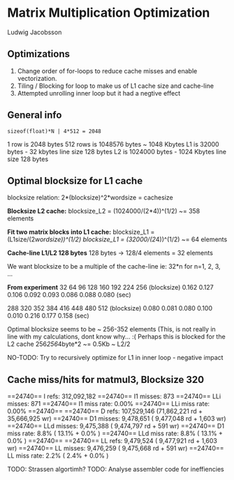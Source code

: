 Matrix Multiplication Optimization
==================================

Ludwig Jacobsson

Optimizations
-------------

  1. Change order of for-loops to reduce cache misses and enable 
     vectorization.
  2. Tiling / Blocking for loop to make us of L1 cache size and 
     cache-line
  3. Attempted unrolling inner loop but it had a negtive effect

General info
------------

    sizeof(float)*N | 4*512 = 2048 

1 row is       2048 bytes
512 rows is    1048576 bytes ~ 1048 Kbytes
L1 is          32000   bytes - 32   kbytes
    line size  128     bytes
L2 is          1024000 bytes - 1024 Kbytes
    line size  128     bytes

Optimal blocksize for L1 cache
------------------------------
blocksize relation:
    2*(blocksize)^2*wordsize = cachesize

**Blocksize L2 cache:**
    blocksize_L2 = (1024000/(2*4))^(1/2) ~= 358 elements

**Fit two matrix blocks into L1 cache:**
    blocksize_L1 = (L1size/(2*wordsize))^(1/2)
    blocksize_L1 = (32000/(2*4))^(1/2) ~= 64 elements

**Cache-line L1/L2 128 bytes**
128 bytes -> 128/4 elements = 32 elements

We want blocksize to be a multiple of the cache-line ie: 
    32*n for n=1, 2, 3, ...

**From experiment**
32      64      96      128     160     192     224     256   (blocksize)
0.162   0.127   0.106   0.092   0.093   0.086   0.088   0.080 (sec)

288     320     352     384     416     448     480     512   (blocksize)
0.080   0.081   0.080   0.100   0.010   0.216   0.177   0.158 (sec)

Optimal blocksize seems to be ~ 256-352 elements
(This, is not really in line with my calculations, dont know why... :(
Perhaps this is blocked for the L2 cache
    256*256*4byte*2 ~= 0.5Kb ~ L2/2

NO-TODO: Try to recursively optimize for L1 in inner loop - negative impact

Cache miss/hits for matmul3, Blocksize 320
------------------------------------------
==24740== I   refs:      312,092,182
==24740== I1  misses:            873
==24740== LLi misses:            871
==24740== I1  miss rate:        0.00%
==24740== LLi miss rate:        0.00%
==24740== 
==24740== D   refs:      107,529,146  (71,862,221 rd   + 35,666,925 wr)
==24740== D1  misses:      9,478,651  ( 9,477,048 rd   +      1,603 wr)
==24740== LLd misses:      9,475,388  ( 9,474,797 rd   +        591 wr)
==24740== D1  miss rate:         8.8% (      13.1%     +        0.0%  )
==24740== LLd miss rate:         8.8% (      13.1%     +        0.0%  )
==24740== 
==24740== LL refs:         9,479,524  ( 9,477,921 rd   +      1,603 wr)
==24740== LL misses:       9,476,259  ( 9,475,668 rd   +        591 wr)
==24740== LL miss rate:          2.2% (       2.4%     +        0.0%  )

TODO: Strassen algortimh?
TODO: Analyse assembler code for ineffiencies

